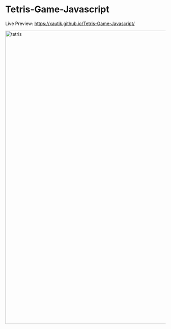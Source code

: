 # Tetris-Game-Javascript
Live Preview: https://xautik.github.io/Tetris-Game-Javascript/

<img width="920" alt="tetris" src="https://github.com/xautik/Tetris-Game-Javascript/assets/106868727/81debabc-a210-4cc9-962c-4203b83eb743">
